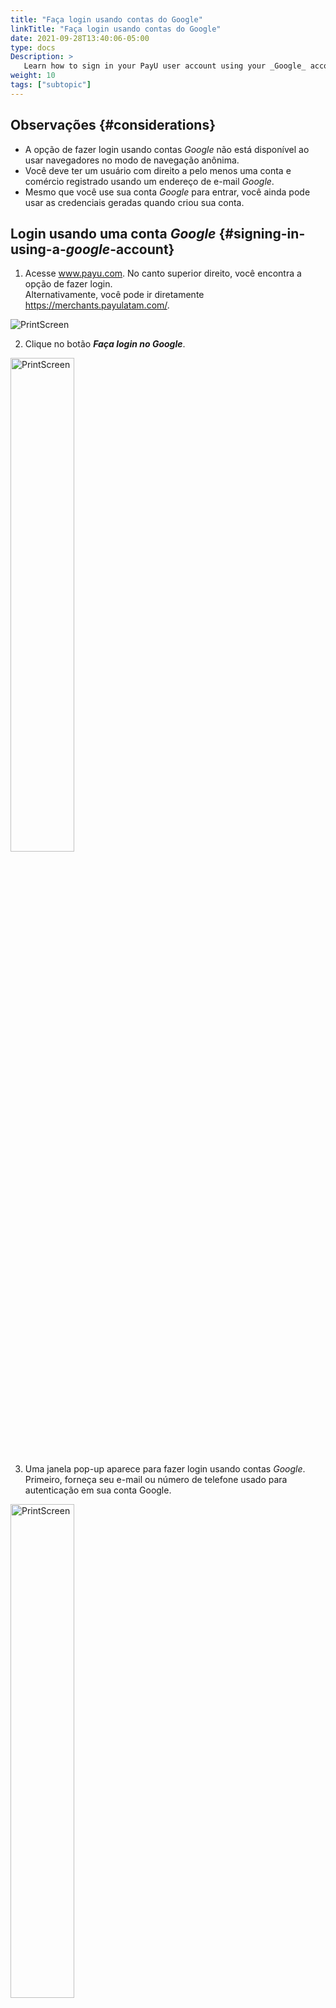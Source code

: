 ```yaml
---
title: "Faça login usando contas do Google"
linkTitle: "Faça login usando contas do Google"
date: 2021-09-28T13:40:06-05:00
type: docs
Description: >
   Learn how to sign in your PayU user account using your _Google_ account.
weight: 10
tags: ["subtopic"]
---
```


## Observações {#considerations}
* A opção de fazer login usando contas _Google_ não está disponível ao usar navegadores no modo de navegação anônima.
* Você deve ter um usuário com direito a pelo menos uma conta e comércio registrado usando um endereço de e-mail _Google_.
* Mesmo que você use sua conta _Google_ para entrar, você ainda pode usar as credenciais geradas quando criou sua conta.

## Login usando uma conta _Google_ {#signing-in-using-a-_google_-account}
1. Acesse www.payu.com. No canto superior direito, você encontra a opção de fazer login.<br>Alternativamente, você pode ir diretamente https://merchants.payulatam.com/.

![PrintScreen](/assets/Login1_pt.png)

2. Clique no botão _**Faça login no Google**_.

<img src="/assets/GoogleSignIn/GoogleSignIn_01_pt.png" alt="PrintScreen" width="45%"/><br>

3. Uma janela pop-up aparece para fazer login usando contas _Google_. Primeiro, forneça seu e-mail ou número de telefone usado para autenticação em sua conta Google.

<img src="/assets//GoogleSignIn/GoogleSignIn_02_pt.png" alt="PrintScreen" width="45%"/><br>

4. Forneça a senha da sua conta _Google_.

<img src="/assets//GoogleSignIn/GoogleSignIn_03_pt.png" alt="PrintScreen" width="45%"/><br>

5. Se o seu usuário puder acessar mais de um comércio, clique nele para acessar. Caso contrário, você será redirecionado para o comércio padrão.

![PrintScreen](/assets/GoogleSignIn/GoogleSignIn_04_pt.png)

6. Assim que você fizer login, você pode usar todas as opções disponíveis para administrar sua conta PayU.

![PrintScreen](/assets/GoogleSignIn/GoogleSignIn_05_pt.png)